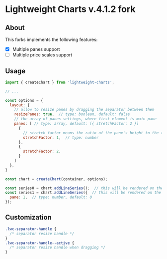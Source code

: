 # Lightweight Charts v.4.1.2 fork

## About

This forks implements the following features:
- [x] Multiple panes support
- [ ] Multiple price scales support

## Usage

```javascript
import { createChart } from 'lightweight-charts';

// ...

const options = {
  layout: {
    // allow to resize panes by dragging the separator between them
    resizePanes: true,  // type: boolean, default: false
    // the array of panes settings, where first element is main pane
    panes: [ // type: array, default: [{ stretchFactor: 2 }]
      { 
        // stretch factor means the ratio of the pane's height to the total height of all panes
        stretchFactor: 1,  // type: number
      },
      {
        stretchFactor: 2,
      }
    ]
  },
}

const chart = createChart(container, options);

const series0 = chart.addLineSeries();  // this will be rendered on the first pane
const series1 = chart.addLineSeries({  // this will be rendered on the second pane
  pane: 1,  // type: number, default: 0
});
```

## Customization

```css
.lwc-separator-handle {
  /* separator resize handle */
}
.lwc-separator-handle--active {
  /* separator resize handle when dragging */
}
```
